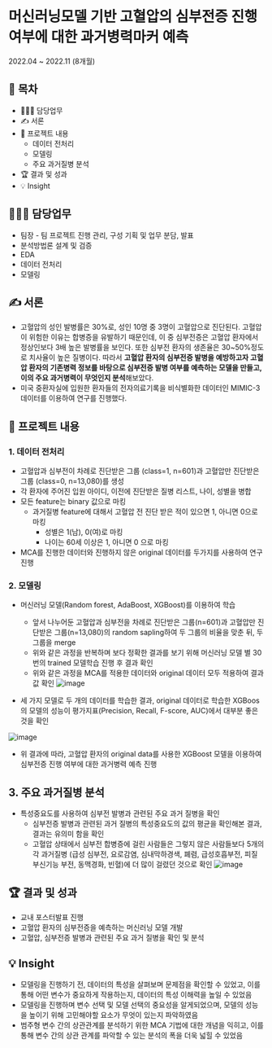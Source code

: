 # 머신러닝모델 기반 고혈압의 심부전증 진행여부에 대한 과거병력마커 예측
2022.04 ~ 2022.11 (8개월)
## 📗 목차
  - 👨🏻‍💻 담당업무
  - ✍️ 서론
  - 📑 프로젝트 내용
    - 데이터 전처리
    - 모델링
    - 주요 과거질병 분석
  - 🏆 결과 및 성과
  - 💡 Insight

## 👨🏻‍💻 담당업무
- 팀장 - 팀 프로젝트 진행 관리, 구성 기획 및 업무 분담, 발표
- 분석방법론 설계 및 검증
- EDA
- 데이터 전처리
- 모델링

## ✍️ 서론
- 고혈압의 성인 발병률은 30%로, 성인 10명 중 3명이 고혈압으로 진단된다. 고혈압이 위험한 이유는 합병증을 유발하기 때문인데, 이 중 심부전증은 고혈압 환자에서 정상인보다 3배 높은 발병률을 보인다. 또한 심부전 환자의 생존율은 30~50%정도로 치사율이 높은 질병이다. 따라서 **고혈압 환자의 심부전증 발병을 예방하고자 고혈압 환자의 기존병력 정보를 바탕으로 심부전증 발병 여부를 예측하는 모델을 만들고, 이의 주요 과거병력이 무엇인지 분석**해보았다.
- 미국 중환자실에 입원한 환자들의 전자의료기록을 비식별화한 데이터인 MIMIC-3 데이터를 이용하여 연구를 진행했다.

## 📑 프로젝트 내용
### 1. 데이터 전처리

- 고혈압과 심부전이 차례로 진단받은 그룹 (class=1, n=601)과 고혈압만 진단받은 그룹 (class=0, n=13,080)를 생성
- 각 환자에 주어진 입원 아이디, 이전에 진단받은 질병 리스트, 나이, 성별을 병합
- 모든 feature는 binary 값으로 마킹
  - 과거질병 feature에 대해서 고혈압 전 진단 받은 적이 있으면 1, 아니면 0으로 마킹
	- 성별은 1(남), 0(여)로 마킹
	- 나이는 60세 이상은 1, 아니면 0 으로 마킹
- MCA를 진행한 데이터와 진행하지 않은 original 데이터를 두가지를 사용하여 연구 진행


### 2. 모델링

- 머신러닝 모델(Random forest, AdaBoost, XGBoost)를 이용하여 학습
    - 앞서 나누어둔 고혈압과 심부전을 차례로 진단받은 그룹(n=601)과 고혈압만 진단받은 그룹(n=13,080)의 random sapling하여 두 그룹의 비율을 맞춘 뒤, 두 그룹을 merge
    - 위와 같은 과정을 반복하며 보다 정확한 결과를 보기 위해 머신러닝 모델 별 30번의 trained 모델학습 진행 후 결과 확인
    - 위와 같은 과정을 MCA를 적용한 데이터와 original 데이터 모두 적용하여 결과 값 확인
  	 ![image](https://github.com/DOYOON510/Medical-data-analysis/assets/129147977/728cf17a-0a78-4e30-bbf7-e2a08d9ce956)
   
- 세 가지 모델로 두 개의 데이터를 학습한 결과, original 데이터로 학습한 XGBoos의 모델의 성능이 평가지표(Precision, Recall, F-score, AUC)에서 대부분 좋은것을 확인

![image](https://github.com/DOYOON510/Medical-data-analysis/assets/129147977/9b4ef0fe-ce91-4d45-8983-4b10721c9a64)

- 위 결과에 따라, 고혈압 환자의 original data를 사용한 XGBoost 모델을 이용하여 심부전증 진행 여부에 대한 과거병력 예측 진행

## 3. 주요 과거질병 분석

- 특성중요도를 사용하여 심부전 발병과 관련된 주요 과거 질병을 확인
    - 심부전증 발병과 관련된 과거 질병의 특성중요도의 값의 평균을 확인해본 결과, 결과는 유의미 함을 확인
    - 고혈압 상태에서 심부전 합병증에 걸린 사람들은 그렇지 않은 사람들보다 5개의 각 과거질병 (급성 심부전, 요로감염, 심내막하경색, 폐렴, 급성호흡부전, 피질 부신기능 부전, 동맥경화, 빈혈)에 더 많이 걸렸던 것으로 확인
	![image](https://github.com/DOYOON510/Medical-data-analysis/assets/129147977/5dc0aa10-d7ec-48ef-93cc-cb1864c57fb4)


## 🏆 결과 및 성과
- 교내 포스터발표 진행
- 고혈압 환자의 심부전증을 예측하는 머신러닝 모델 개발
- 고혈압, 심부전증 발병과 관련된 주요 과거 질병을 확인 및 분석

## 💡 Insight
- 모델링을 진행하기 전, 데이터의 특성을 살펴보며 문제점을 확인할 수 있었고, 이를 통해 어떤 변수가 중요하게 작용하는지, 데이터의 특성 이해력을 높일 수 있었음
- 모델링을 진행하며 변수 선택 및 모델 선택의 중요성을 알게되었으며, 모델의 성능을 높이기 위해 고민해야할 요소가 무엇이 있는지 파악하였음
- 범주형 변수 간의 상관관계를 분석하기 위한 MCA 기법에 대한 개념을 익히고, 이를 통해 변수 간의 상관 관계를 파악할 수 있는 분석의 폭을 더욱 넓힐 수 있었음
